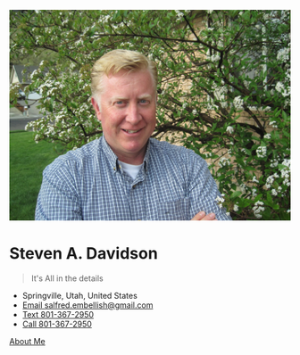 <!--prettier-ignore-->
![avatar](_media/avatar.jpg ':size=1000%')

# Steven A. Davidson

> It's All in the details

- Springville, Utah, United States
- [Email salfred.embellish@gmail.com](mailto:salfred.embellish@gmail.com?body=Hey%2C%20I%20saw%20your%20resume%20online...)
- [Text 801-367-2950](sms:+18018855680)
- [Call 801-367-2950](tel:+18018855680)

[About Me](/#about-me)

